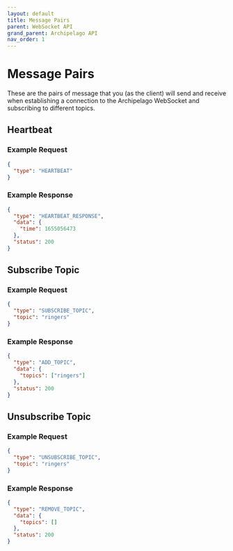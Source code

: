 ```yaml
---
layout: default
title: Message Pairs
parent: WebSocket API
grand_parent: Archipelago API
nav_order: 1
---
```


# Message Pairs

These are the pairs of message that you (as the client) will send and receive when establishing a connection to the Archipelago WebSocket and subscribing to different topics.

## Heartbeat

### Example Request

```json
{
  "type": "HEARTBEAT"
}
```

### Example Response

```json
{
  "type": "HEARTBEAT_RESPONSE",
  "data": {
    "time": 1655056473
  },
  "status": 200
}
```

## Subscribe Topic

### Example Request

```json
{
  "type": "SUBSCRIBE_TOPIC",
  "topic": "ringers"
}
```

### Example Response

```json
{
  "type": "ADD_TOPIC",
  "data": {
    "topics": ["ringers"]
  },
  "status": 200
}
```

## Unsubscribe Topic

### Example Request

```json
{
  "type": "UNSUBSCRIBE_TOPIC",
  "topic": "ringers"
}
```

### Example Response

```json
{
  "type": "REMOVE_TOPIC",
  "data": {
    "topics": []
  },
  "status": 200
}
```
